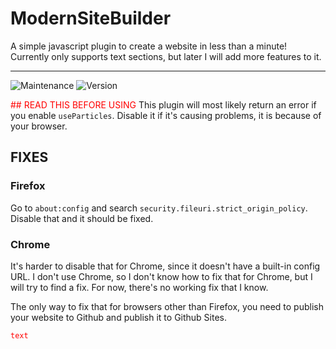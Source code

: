 # ModernSiteBuilder
A simple javascript plugin to create a website in less than a minute! Currently only supports text sections, but later I will add more features to it.

<hr>

<img alt="Maintenance" src="https://img.shields.io/badge/Maintained-yes-green" /> <img alt="Version" src="https://img.shields.io/badge/Version-1.0.0-yellow" />

<span style="color:red">## READ THIS BEFORE USING</span>
This plugin will most likely return an error if you enable `useParticles`. Disable it if it's causing problems, it is because of your browser.
## FIXES
### Firefox
Go to `about:config` and search `security.fileuri.strict_origin_policy`. Disable that and it should be fixed.
### Chrome
It's harder to disable that for Chrome, since it doesn't have a built-in config URL. I don't use Chrome, so I don't know how to fix that for Chrome, but I will try to find a fix. For now, there's no working fix that I know.

The only way to fix that for browsers other than Firefox, you need to publish your website to Github and publish it to Github Sites.

<code style="color : red">text</code>
